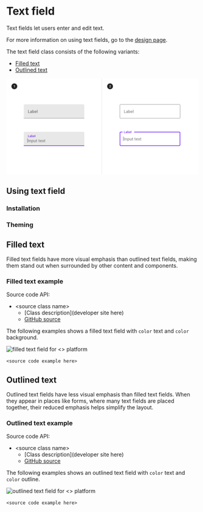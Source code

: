 <!--docs:
title: "Text field usage doc"
layout: detail
section: components
excerpt: "Text field usage doc with examples"
iconId:
path: /text_field
api_doc_root:
initial_release:
-->

# Text field

Text fields let users enter and edit text.

For more information on using text fields, go to the [design page](https://material.io/components/text-fields/).

The text field class consists of the following variants:

* [Filled text](#filled-text)
* [Outlined text](#outlined-text)

<img src="assets/text-field-generic.png" alt="Text field example of both filled and outlined text from material.io">

## Using text field

### Installation

### Theming

## Filled text

Filled text fields have more visual emphasis than outlined text fields, making them stand out when surrounded by other content and components.

### Filled text example

Source code API:

* \<source class name\>
  * [Class description](developer site here)
  * [GitHub source](https://github.com/materials-components/)

The following examples shows a filled text field with <code>color</code> text and <code>color</code> background.

<img src="assets/.png" alt="filled text field for <> platform">

```
<source code example here>
```

## Outlined text

Outlined text fields have less visual emphasis than filled text fields. When they appear in places like forms, where many text fields are placed together, their reduced emphasis helps simplify the layout.

### Outlined text example

Source code API:

* \<source class name\>
  * [Class description](developer site here)
  * [GitHub source](https://github.com/materials-components/)

The following examples shows an outlined text field with <code>color</code> text and <code>color</code> outline.

<img src="assets/.png" alt="outlined text field for <> platform">

```
<source code example here>
```

